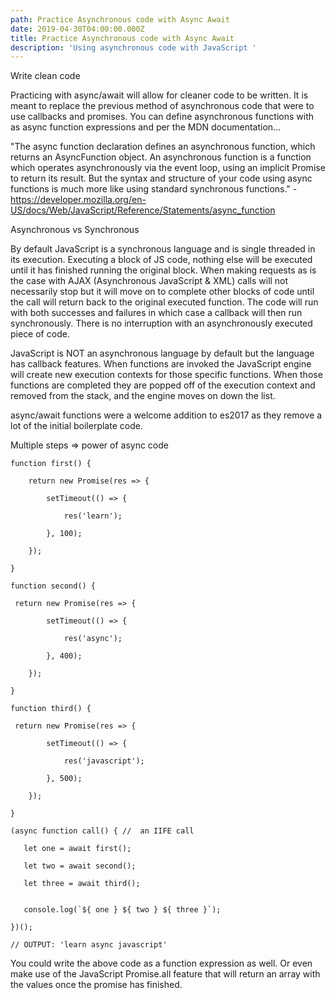 ```yaml
---
path: Practice Asynchronous code with Async Await
date: 2019-04-30T04:00:00.000Z
title: Practice Asynchronous code with Async Await
description: 'Using asynchronous code with JavaScript '
---
```

Write clean code



Practicing with async/await will allow for cleaner code to be written. It is meant to replace the previous method of asynchronous code that were to use callbacks and promises. You can define asynchronous functions with as async function expressions and per the MDN documentation...



"The async function declaration defines an asynchronous function, which returns an AsyncFunction object. An asynchronous function is a function which operates asynchronously via the event loop, using an implicit Promise to return its result. But the syntax and structure of your code using async functions is much more like using standard synchronous functions." - https://developer.mozilla.org/en-US/docs/Web/JavaScript/Reference/Statements/async_function



Asynchronous vs Synchronous



By default JavaScript is a synchronous language and is single threaded in its execution. Executing a block of JS code, nothing else will be executed until it has finished running the original block. When making requests as is the case with AJAX (Asynchronous JavaScript & XML) calls will not necessarily stop but it will move on to complete other blocks of code until the call will return back to the original executed function. The code will run with both successes and failures in which case a callback will then run synchronously. There is no interruption with an asynchronously executed piece of code.



JavaScript is NOT an asynchronous language by default but the language has callback features. When functions are invoked the JavaScript engine will create new execution contexts for those specific functions. When those functions are completed they are popped off of the execution context and removed from the stack, and the engine moves on down the list.



async/await functions were a welcome addition to es2017 as they remove a lot of the initial boilerplate code.



Multiple steps => power of async code

```
function first() {
```

```
    return new Promise(res => {
```

```
        setTimeout(() => {
```

```
            res('learn');
```

```
        }, 100);
```

```
    });
```

```
}
```



```
function second() {
```

```
 return new Promise(res => {
```

```
        setTimeout(() => {
```

```
            res('async');
```

```
        }, 400);
```

```
    });
```

```
}
```



```
function third() {
```

```
 return new Promise(res => {
```

```
        setTimeout(() => {
```

```
            res('javascript');
```

```
        }, 500);
```

```
    });
```

```
}
```



```
(async function call() { //  an IIFE call
```

```
   let one = await first();
```

```
   let two = await second();
```

```
   let three = await third();
```

```

```

```
   console.log(`${ one } ${ two } ${ three }`);
```

```
})();
```



```
// OUTPUT: 'learn async javascript'
```



You could write the above code as a function expression as well. Or even make use of the JavaScript Promise.all feature that will return an array with the values once the promise has finished.
